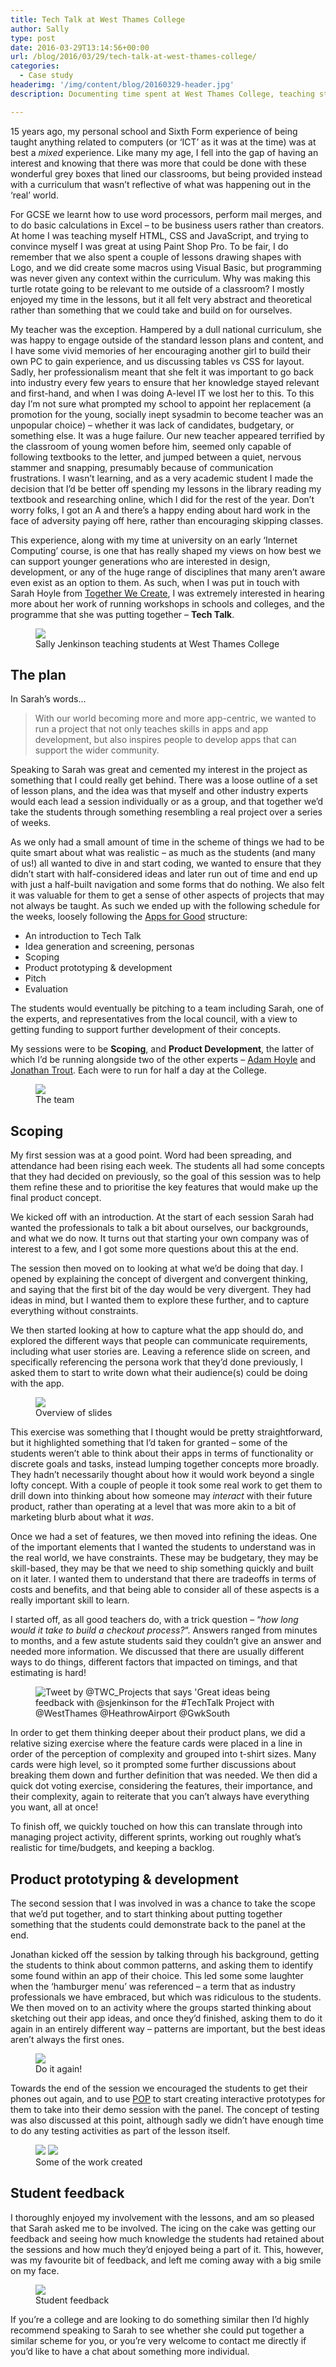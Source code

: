 ```yaml
---
title: Tech Talk at West Thames College
author: Sally
type: post
date: 2016-03-29T13:14:56+00:00
url: /blog/2016/03/29/tech-talk-at-west-thames-college/
categories:
  - Case study
headerimg: '/img/content/blog/20160329-header.jpg'
description: Documenting time spent at West Thames College, teaching students about modern web practices.

---
```

<p class="lede">
  15 years ago, my personal school and Sixth Form experience of being taught anything related to computers (or &#8216;ICT&#8217; as it was at the time) was at best a <em>mixed</em> experience. Like many my age, I fell into the gap of having an interest and knowing that there was more that could be done with these wonderful grey boxes that lined our classrooms, but being provided instead with a curriculum that wasn&#8217;t reflective of what was happening out in the &#8216;real&#8217; world.
</p>

For GCSE we learnt how to use word processors, perform mail merges, and to do basic calculations in Excel &#8211; to be business users rather than creators. At home I was teaching myself HTML, CSS and JavaScript, and trying to convince myself I was great at using Paint Shop Pro. To be fair, I do remember that we also spent a couple of lessons drawing shapes with Logo, and we did create some macros using Visual Basic, but programming was never given any context within the curriculum. Why was making this turtle rotate going to be relevant to me outside of a classroom? I mostly enjoyed my time in the lessons, but it all felt very abstract and theoretical rather than something that we could take and build on for ourselves.

My teacher was the exception. Hampered by a dull national curriculum, she was happy to engage outside of the standard lesson plans and content, and I have some vivid memories of her encouraging another girl to build their own PC to gain experience, and us discussing tables vs CSS for layout. Sadly, her professionalism meant that she felt it was important to go back into industry every few years to ensure that her knowledge stayed relevant and first-hand, and when I was doing A-level IT we lost her to this. To this day I&#8217;m not sure what prompted my school to appoint her replacement (a promotion for the young, socially inept sysadmin to become teacher was an unpopular choice) &#8211; whether it was lack of candidates, budgetary, or something else. It was a huge failure. Our new teacher appeared terrified by the classroom of young women before him, seemed only capable of following textbooks to the letter, and jumped between a quiet, nervous stammer and snapping, presumably because of communication frustrations. I wasn&#8217;t learning, and as a very academic student I made the decision that I&#8217;d be better off spending my lessons in the library reading my textbook and researching online, which I did for the rest of the year. Don&#8217;t worry folks, I got an A and there&#8217;s a happy ending about hard work in the face of adversity paying off here, rather than encouraging skipping classes.

This experience, along with my time at university on an early &#8216;Internet Computing&#8217; course, is one that has really shaped my views on how best we can support younger generations who are interested in design, development, or any of the huge range of disciplines that many aren&#8217;t aware even exist as an option to them. As such, when I was put in touch with Sarah Hoyle from <a href="http://togetherwecreate.org.uk/" rel="external">Together We Create</a>, I was extremely interested in hearing more about her work of running workshops in schools and colleges, and the programme that she was putting together &#8211; **Tech Talk**.

<figure>
<img src="/img/content/blog/20160329-teaching.jpg" />
<figcaption>Sally Jenkinson teaching students at West Thames College</figcaption>
</figure>

## The plan

In Sarah&#8217;s words&#8230;

> With our world becoming more and more app-centric, we wanted to run a project that not only teaches skills in apps and app development, but also inspires people to develop apps that can support the wider community.

Speaking to Sarah was great and cemented my interest in the project as something that I could really get behind. There was a loose outline of a set of lesson plans, and the idea was that myself and other industry experts would each lead a session individually or as a group, and that together we&#8217;d take the students through something resembling a real project over a series of weeks.

As we only had a small amount of time in the scheme of things we had to be quite smart about what was realistic &#8211; as much as the students (and many of us!) all wanted to dive in and start coding, we wanted to ensure that they didn&#8217;t start with half-considered ideas and later run out of time and end up with just a half-built navigation and some forms that do nothing. We also felt it was valuable for them to get a sense of other aspects of projects that may not always be taught. As such we ended up with the following schedule for the weeks, loosely following the <a href="http://www.appsforgood.org/" rel="external">Apps for Good</a> structure:

  * An introduction to Tech Talk
  * Idea generation and screening, personas
  * Scoping
  * Product prototyping & development
  * Pitch
  * Evaluation

The students would eventually be pitching to a team including Sarah, one of the experts, and representatives from the local council, with a view to getting funding to support further development of their concepts.

My sessions were to be **Scoping**, and **Product Development**, the latter of which I&#8217;d be running alongside two of the other experts &#8211; <a href="http://www.adamhoyle.co.uk/" rel="external">Adam Hoyle</a> and <a href="https://twitter.com/troutio" rel="external">Jonathan Trout</a>. Each were to run for half a day at the College.

<figure>
<img src="/img/content/blog/20160329-team.jpg" />
<figcaption>The team</figcaption>
</figure>


## Scoping

My first session was at a good point. Word had been spreading, and attendance had been rising each week. The students all had some concepts that they had decided on previously, so the goal of this session was to help them refine these and to prioritise the key features that would make up the final product concept.

We kicked off with an introduction. At the start of each session Sarah had wanted the professionals to talk a bit about ourselves, our backgrounds, and what we do now. It turns out that starting your own company was of interest to a few, and I got some more questions about this at the end.

The session then moved on to looking at what we&#8217;d be doing that day. I opened by explaining the concept of divergent and convergent thinking, and saying that the first bit of the day would be very divergent. They had ideas in mind, but I wanted them to explore these further, and to capture everything without constraints.

We then started looking at how to capture what the app should do, and explored the different ways that people can communicate requirements, including what user stories are. Leaving a reference slide on screen, and specifically referencing the persona work that they&#8217;d done previously, I asked them to start to write down what their audience(s) could be doing with the app.

<figure>
<img src="/img/content/blog/20160329-slides.jpg" />
<figcaption>Overview of slides</figcaption>
</figure>


This exercise was something that I thought would be pretty straightforward, but it highlighted something that I&#8217;d taken for granted &#8211; some of the students weren&#8217;t able to think about their apps in terms of functionality or discrete goals and tasks, instead lumping together concepts more broadly. They hadn&#8217;t necessarily thought about how it would work beyond a single lofty concept. With a couple of people it took some real work to get them to drill down into thinking about how someone may _interact_ with their future product, rather than operating at a level that was more akin to a bit of marketing blurb about what it _was_.

Once we had a set of features, we then moved into refining the ideas. One of the important elements that I wanted the students to understand was in the real world, we have constraints. These may be budgetary, they may be skill-based, they may be that we need to ship something quickly and built on it later. I wanted them to understand that there are tradeoffs in terms of costs and benefits, and that being able to consider all of these aspects is a really important skill to learn.

I started off, as all good teachers do, with a trick question &#8211; &#8220;_how long would it take to build a checkout process?_&#8220;. Answers ranged from minutes to months, and a few astute students said they couldn&#8217;t give an answer and needed more information. We discussed that there are usually different ways to do things, different factors that impacted on timings, and that estimating is hard!

<figure>
<img src="/img/content/blog/20160329-tweetshot.jpg" alt="Tweet by @TWC_Projects that says 'Great ideas being feedback with @sjenkinson for the #TechTalk Project with @WestThames @HeathrowAirport @GwkSouth" />
</figure>

In order to get them thinking deeper about their product plans, we did a relative sizing exercise where the feature cards were placed in a line in order of the perception of complexity and grouped into t-shirt sizes. Many cards were high level, so it prompted some further discussions about breaking them down and further definition that was needed. We then did a quick dot voting exercise, considering the features, their importance, and their complexity, again to reiterate that you can&#8217;t always have everything you want, all at once!

To finish off, we quickly touched on how this can translate through into managing project activity, different sprints, working out roughly what&#8217;s realistic for time/budgets, and keeping a backlog.

## Product prototyping & development

The second session that I was involved in was a chance to take the scope that we&#8217;d put together, and to start thinking about putting together something that the students could demonstrate back to the panel at the end.

Jonathan kicked off the session by talking through his background, getting the students to think about common patterns, and asking them to identify some found within an app of their choice. This led some some laughter when the &#8216;hamburger menu&#8217; was referenced &#8211; a term that as industry professionals we have embraced, but which was ridiculous to the students. We then moved on to an activity where the groups started thinking about sketching out their app ideas, and once they&#8217;d finished, asking them to do it again in an entirely different way &#8211; patterns are important, but the best ideas aren&#8217;t always the first ones.

<figure>
<img src="/img/content/blog/20160329-again.jpg" />
<figcaption>Do it again!</figcaption>
</figure>

Towards the end of the session we encouraged the students to get their phones out again, and to use <a href="https://popapp.in/" rel="external">POP</a> to start creating interactive prototypes for them to take into their demo session with the panel. The concept of testing was also discussed at this point, although sadly we didn&#8217;t have enough time to do any testing activities as part of the lesson itself.

<figure>
<img src="/img/content/blog/20160329-work1.jpg" />
<img src="/img/content/blog/20160329-work2.jpg" />
<figcaption>Some of the work created</figcaption>
</figure>


## Student feedback

I thoroughly enjoyed my involvement with the lessons, and am so pleased that Sarah asked me to be involved. The icing on the cake was getting our feedback and seeing how much knowledge the students had retained about the sessions and how much they&#8217;d enjoyed being a part of it. This, however, was my favourite bit of feedback, and left me coming away with a big smile on my face.

<figure>
<img src="/img/content/blog/20160329-feedback.jpg" />
<figcaption>Student feedback</figcaption>
</figure>

If you&#8217;re a college and are looking to do something similar then I&#8217;d highly recommend speaking to Sarah to see whether she could put together a similar scheme for you, or you&#8217;re very welcome to contact me directly if you&#8217;d like to have a chat about something more individual.
